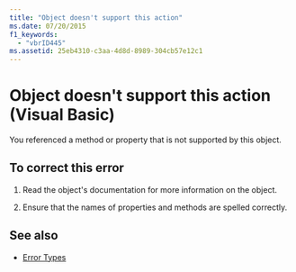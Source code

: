 ```yaml
---
title: "Object doesn't support this action"
ms.date: 07/20/2015
f1_keywords: 
  - "vbrID445"
ms.assetid: 25eb4310-c3aa-4d8d-8989-304cb57e12c1
---
```

# Object doesn't support this action (Visual Basic)
You referenced a method or property that is not supported by this object.  
  
## To correct this error  
  
1. Read the object's documentation for more information on the object.  
  
2. Ensure that the names of properties and methods are spelled correctly.  
  
## See also

- [Error Types](../../visual-basic/programming-guide/language-features/error-types.md)

